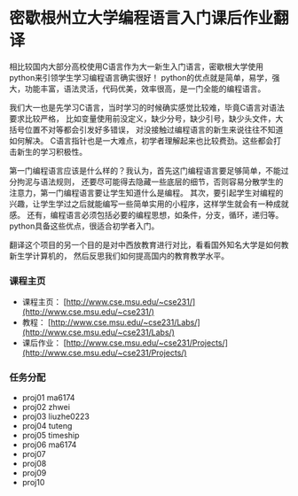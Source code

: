 # 密歇根州立大学编程语言入门课后作业翻译

相比较国内大部分高校使用C语言作为大一新生入门语言，密歇根大学使用python来引领学生学习编程语言确实很好！
python的优点就是简单，易学，强大，功能丰富，语法灵活，代码优美，效率很高，是一门全能的编程语言。

我们大一也是先学习C语言，当时学习的时候确实感觉比较难，毕竟C语言对语法要求比较严格，
比如变量使用前没定义，缺少分号，缺少引号，缺少头文件，大括号位置不对等都会引发好多错误，
对没接触过编程语言的新生来说往往不知道如何解决。
C语言指针也是一大难点，初学者理解起来也比较费劲。这些都会打击新生的学习积极性。

第一门编程语言应该是什么样的？我认为，首先这门编程语言要足够简单，不能过分拘泥与语法规则，
还要尽可能得去隐藏一些底层的细节，否则容易分散学生的注意力，第一门编程语言要让学生知道什么是编程。
其次，要引起学生对编程的兴趣，让学生学过之后就能编写一些简单实用的小程序，这样学生就会有一种成就感。
还有，编程语言必须包括必要的编程思想，如条件，分支，循环，递归等。python具备这些优点，很适合初学者入门。

翻译这个项目的另一个目的是对中西放教育进行对比，看看国外知名大学是如何教新生学计算机的，
然后反思我们如何提高国内的教育教学水平。


### 课程主页

- 课程主页： [http://www.cse.msu.edu/~cse231/](http://www.cse.msu.edu/~cse231/)
- 教程： [http://www.cse.msu.edu/~cse231/Labs/](http://www.cse.msu.edu/~cse231/Labs/)
- 课后作业： [http://www.cse.msu.edu/~cse231/Projects/](http://www.cse.msu.edu/~cse231/Projects/)

### 任务分配

- proj01 ma6174
- proj02 zhwei
- proj03 liuzhe0223
- proj04 tuteng 
- proj05 timeship
- proj06 ma6174
- proj07 
- proj08 
- proj09 
- proj10 
